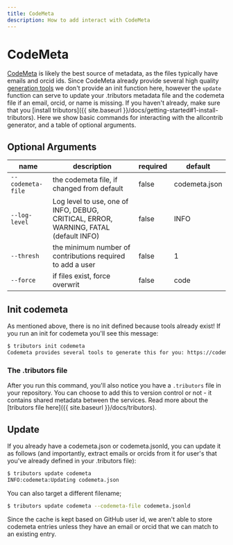 ```yaml
---
title: CodeMeta
description: How to add interact with CodeMeta
---
```


# CodeMeta

[CodeMeta](https://codemeta.github.io) is likely the best source of metadata, as the files
typically have emails and orcid ids. Since CodeMeta already provide several high
quality [generation tools]() we don't provide an init function here, however the
`update` function can serve to update your .tributors metadata file and the 
codemeta file if an email, orcid, or name is missing.
If you haven't already, make sure that you [install tributors]({{ site.baseurl }}/docs/getting-started#1-install-tributors).
Here we show basic commands for interacting with the allcontrib generator, and a table of optional arguments.

## Optional Arguments

| name | description | required | default |
|------|-------------|----------|---------|
| `--codemeta-file` | the codemeta file, if changed from default | false | codemeta.json | 
| `--log-level` | Log level to use, one of INFO, DEBUG, CRITICAL, ERROR, WARNING, FATAL (default INFO) | false | INFO | 
| `--thresh` | the minimum number of contributions required to add a user | false | 1 | 
| `--force` | if files exist, force overwrit | false | code |

## Init codemeta

As mentioned above, there is no init defined because tools already exist! If you
run an init for codemeta you'll see this message:

```bash
$ tributors init codemeta
Codemeta provides several tools to generate this for you: https://codemeta.github.io/tools/
```

### The .tributors file

After you run this command, you'll also notice you have a `.tributors` file
in your repository. You can choose to add this to version control or not - it contains
shared metadata between the services. Read more about the [tributors file here]({{ site.baseurl }}/docs/tributors).

## Update

If you already have a codemeta.json or codemeta.jsonld, you can update it as follows
(and importantly, extract emails or orcids from it for user's that you've already
defined in your .tributors file):

```bash
$ tributors update codemeta
INFO:codemeta:Updating codemeta.json
```

You can also target a different filename;

```bash
$ tributors update codemeta --codemeta-file codemeta.jsonld
```

Since the cache is kept based on GitHub user id, we aren't able to store
codemeta entries unless they have an email or orcid that we can match
to an existing entry.
